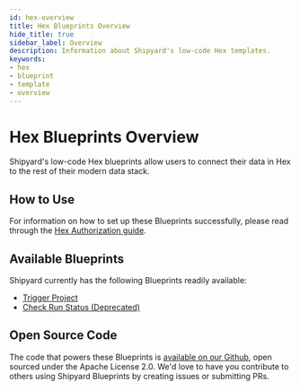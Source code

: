 ```yaml
---
id: hex-overview
title: Hex Blueprints Overview
hide_title: true
sidebar_label: Overview
description: Information about Shipyard's low-code Hex templates.
keywords:
- hex
- blueprint
- template
- overview
---
```


# Hex Blueprints Overview

Shipyard's low-code Hex blueprints allow users to connect their data in Hex to the rest of their modern data stack.


## How to Use
For information on how to set up these Blueprints successfully, please read through the [Hex Authorization guide](hex-authorization.md).


## Available Blueprints
Shipyard currently has the following Blueprints readily available: 
- [Trigger Project](hex-trigger-project.md)
- [Check Run Status (Deprecated)](hex-check-run-status.md)

## Open Source Code
The code that powers these Blueprints is [available on our Github](https://github.com/shipyardapp/shipyard-blueprints/tree/main/shipyard_blueprints/hex), open sourced under the Apache License 2.0. We'd love to have you contribute to others using Shipyard Blueprints by creating issues or submitting PRs.
